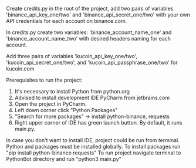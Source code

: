 Create credits.py in the root of the project, add two pairs of variables 'binance_api_key_one/two' and 'binance_api_secret_one/two' with your own API credentials for each account on binance.com.

In credits.py create two variables: 'binance_account_name_one' and 'binance_account_name_two' with desired headers naming for each account. 

Add three pairs of variables 'kucoin_api_key_one/two', 'kucoin_api_secret_one/two', and
'kucoin_api_passphrase_one/two' for kucoin.com

Prerequisites to run the project:
1) It's necessary to install Python from python.org
2) Advised to install development IDE PyCharm from jetbrains.com
3) Open the project in PyCharm.
4) Left down corner click "Python Packages"
5) "Search for more packages" -> install python-binance, requests
6) Right upper corner of IDE has green launch button. By default, it runs main.py.

In case you don't want to install IDE, project could be run from terminal.
Python and packages must be installed globally.
To install packages run "pip install python-binance requests"
To run project navigate terminal to PythonBot directory
and run "python3 main.py"
